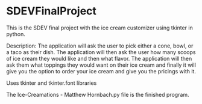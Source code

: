 # SDEVFinalProject
This is the SDEV final project with the ice cream customizer using tkinter in python.

Description: The application will ask the user to pick either a cone, bowl, or a taco as their dish.
The application will then ask the user how many scoops of ice cream they would like and then what flavor. 
The application will then ask them what toppings they would want on their ice cream and 
finally it will give you the option to order your ice cream and give you the pricings with it.

Uses tkinter and tkinter.font libraries

The Ice-Creamations - Matthew Hornbach.py file is the finished program.
